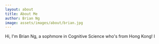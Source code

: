 ```yaml
---
layout: about
title: About Me
author: Brian Ng
image: assets/images/about/brian.jpg
---
```


Hi, I'm Brian Ng, a sophmore in Cognitive Science who's from Hong Kong! I 